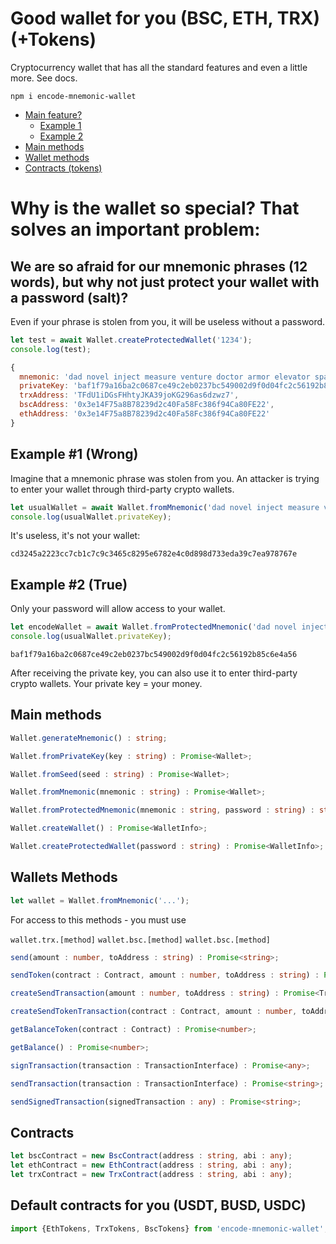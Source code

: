 # Good wallet for you (BSC, ETH, TRX) (+Tokens)
Cryptocurrency wallet that has all the standard features and even a little more. See docs.
```
npm i encode-mnemonic-wallet
```

- [Main feature?](#feature)
  - [Example 1](#example1)
  - [Example 2](#example2)
- [Main methods](#main)
- [Wallet methods](#methods)
- [Contracts (tokens)](#contracts)

<a name="feature"></a>
# Why is the wallet so special? That solves an important problem:

## We are so afraid for our mnemonic phrases (12 words), but why not just protect your wallet with a password (salt)?
Even if your phrase is stolen from you, it will be useless without a password.

```javascript
let test = await Wallet.createProtectedWallet('1234');
console.log(test);
```

```javascript
{
  mnemonic: 'dad novel inject measure venture doctor armor elevator spare debris pizza call',
  privateKey: 'baf1f79a16ba2c0687ce49c2eb0237bc549002d9f0d04fc2c56192b85c6e4a56',
  trxAddress: 'TFdU1iDGsFHhtyJKA39joKG296as6dzwz7',
  bscAddress: '0x3e14F75a8B78239d2c40Fa58Fc386f94Ca80FE22',
  ethAddress: '0x3e14F75a8B78239d2c40Fa58Fc386f94Ca80FE22'
}
```
<a name="example1"></a>
## Example #1 (Wrong)
Imagine that a mnemonic phrase was stolen from you. An attacker is trying to enter your wallet through third-party crypto wallets.

```javascript
let usualWallet = await Wallet.fromMnemonic('dad novel inject measure venture doctor armor elevator spare debris pizza call');
console.log(usualWallet.privateKey);
```

It's useless, it's not your wallet:
```
cd3245a2223cc7cb1c7c9c3465c8295e6782e4c0d898d733eda39c7ea978767e
```

<a name="example2"></a>
## Example #2 (True)
Only your password will allow access to your wallet.
```javascript
let encodeWallet = await Wallet.fromProtectedMnemonic('dad novel inject measure venture doctor armor elevator spare debris pizza call', '1234');
console.log(usualWallet.privateKey);
```

```
baf1f79a16ba2c0687ce49c2eb0237bc549002d9f0d04fc2c56192b85c6e4a56
```
After receiving the private key, you can also use it to enter third-party crypto wallets. Your private key = your money.

<a name="main"></a>
## Main methods
```typescript
Wallet.generateMnemonic() : string;
```
```typescript
Wallet.fromPrivateKey(key : string) : Promise<Wallet>;
```
```typescript
Wallet.fromSeed(seed : string) : Promise<Wallet>;
```
```typescript
Wallet.fromMnemonic(mnemonic : string) : Promise<Wallet>;
```
```typescript
Wallet.fromProtectedMnemonic(mnemonic : string, password : string) : string;
```
```typescript
Wallet.createWallet() : Promise<WalletInfo>;
```
```typescript
Wallet.createProtectedWallet(password : string) : Promise<WalletInfo>;
```


<a name="methods"></a>
## Wallets Methods
```typescript
let wallet = Wallet.fromMnemonic('...');
```
For access to this methods - you must use

``wallet.trx.[method]``
``wallet.bsc.[method]`` 
``wallet.bsc.[method]``

```typescript
send(amount : number, toAddress : string) : Promise<string>;
```
```typescript
sendToken(contract : Contract, amount : number, toAddress : string) : Promise<string>;
```
```typescript
createSendTransaction(amount : number, toAddress : string) : Promise<TransactionInterface>;
```
```typescript
createSendTokenTransaction(contract : Contract, amount : number, toAddress : string) : Promise<TransactionInterface>;
```
```typescript
getBalanceToken(contract : Contract) : Promise<number>;
```
```typescript
getBalance() : Promise<number>;
```
```typescript
signTransaction(transaction : TransactionInterface) : Promise<any>;
```
```typescript
sendTransaction(transaction : TransactionInterface) : Promise<string>;
```
```typescript
sendSignedTransaction(signedTransaction : any) : Promise<string>;
```

<a name="contracts"></a>
## Contracts

```typescript
let bscContract = new BscContract(address : string, abi : any);
let ethContract = new EthContract(address : string, abi : any);
let trxContract = new TrxContract(address : string, abi : any);
```

## Default contracts for you (USDT, BUSD, USDC)
```typescript
import {EthTokens, TrxTokens, BscTokens} from 'encode-mnemonic-wallet';
```